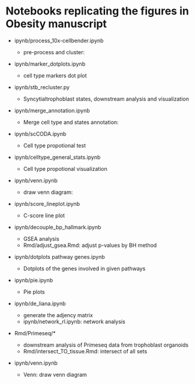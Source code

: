 # Notebooks replicating the figures in Obesity manuscript

- ipynb/process_10x-cellbender.ipynb
  - pre-process and cluster:

- ipynb/marker_dotplots.ipynb
  - cell type markers dot plot

- ipynb/stb_recluster.py
  - Syncytialtrophoblast states, downstream analysis and visualization

- ipynb/merge_annotation.ipynb
  - Merge cell type and states annotation:

- ipynb/scCODA.ipynb
  - Cell type propotional test

- ipynb/celltype_general_stats.ipynb
  - Cell type propotional visualization

- ipynb/venn.ipynb
  - draw venn diagram:

- ipynb/score_lineplot.ipynb
  - C-score line plot

- ipynb/decouple_bp_hallmark.ipynb
  - GSEA analysis
  - Rmd/adjust_gsea.Rmd: adjust p-values by BH method

- ipynb/dotplots pathway genes.ipynb
  - Dotplots of the genes involved in given pathways

- ipynb/pie.ipynb
  - Pie plots

- ipynb/de_liana.ipynb
  - generate the adjency matrix
  - ipynb/network_rl.ipynb: network analysis

- Rmd/Primeseq/*
  - downstream analysis of Primeseq data from trophoblast organoids
  - Rmd/intersect_TO_tissue.Rmd: intersect of all sets

- ipynb/venn.ipynb
  - Venn: draw venn diagram
